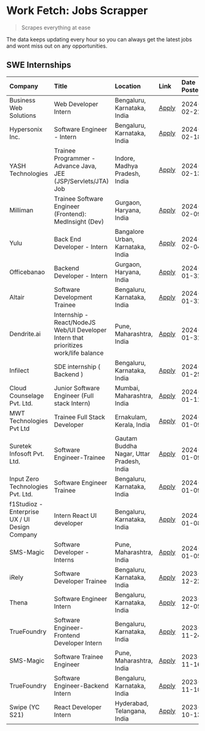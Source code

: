 # Work Fetch: Jobs Scrapper
> Scrapes everything at ease

The data keeps updating every hour so you can always get the latest jobs and wont miss out on any opportunities.

## SWE Internships
<!--START_SECTION:workfetch-->
| Company                                       | Title                                                                                | Location                                  | Link                                                                                                                                                                                                                                                                                              | Date Posted   |
|:----------------------------------------------|:-------------------------------------------------------------------------------------|:------------------------------------------|:--------------------------------------------------------------------------------------------------------------------------------------------------------------------------------------------------------------------------------------------------------------------------------------------------|:--------------|
| Business Web Solutions                        | Web Developer Intern                                                                 | Bengaluru, Karnataka, India               | [Apply](https://in.linkedin.com/jobs/view/web-developer-intern-at-business-web-solutions-3835789494?refId=hJAYf4zxxCNkuet011Hclg%3D%3D&trackingId=GijsAZCndSJ5t7IN1%2F1roQ%3D%3D&position=25&pageNum=0&trk=public_jobs_jserp-result_search-card)                                                  | 2024-02-21    |
| Hypersonix Inc.                               | Software Engineer - Intern                                                           | Bengaluru, Karnataka, India               | [Apply](https://in.linkedin.com/jobs/view/software-engineer-intern-at-hypersonix-inc-3833055982?refId=hJAYf4zxxCNkuet011Hclg%3D%3D&trackingId=vpJcEgOkwMl8OxJyyxsW%2Fg%3D%3D&position=2&pageNum=0&trk=public_jobs_jserp-result_search-card)                                                       | 2024-02-18    |
| YASH Technologies                             | Trainee Programmer - Advance Java, JEE (JSP/Servlets/JTA) Job                        | Indore, Madhya Pradesh, India             | [Apply](https://in.linkedin.com/jobs/view/trainee-programmer-advance-java-jee-jsp-servlets-jta-job-at-yash-technologies-3811759183?refId=hJAYf4zxxCNkuet011Hclg%3D%3D&trackingId=FH8IaAQXg%2BUL%2B6oe%2BNhx2Q%3D%3D&position=13&pageNum=0&trk=public_jobs_jserp-result_search-card)               | 2024-02-13    |
| Milliman                                      | Trainee Software Engineer (Frontend): MedInsight (Dev)                               | Gurgaon, Haryana, India                   | [Apply](https://in.linkedin.com/jobs/view/trainee-software-engineer-frontend-medinsight-dev-at-milliman-3792874280?refId=hJAYf4zxxCNkuet011Hclg%3D%3D&trackingId=2zFRFw1%2FIppGM%2BPwiUOHtA%3D%3D&position=4&pageNum=0&trk=public_jobs_jserp-result_search-card)                                  | 2024-02-09    |
| Yulu                                          | Back End Developer - Intern                                                          | Bangalore Urban, Karnataka, India         | [Apply](https://in.linkedin.com/jobs/view/back-end-developer-intern-at-yulu-3821682220?refId=hJAYf4zxxCNkuet011Hclg%3D%3D&trackingId=C8PVm8b5K6B%2B5MHZkqzxqw%3D%3D&position=8&pageNum=0&trk=public_jobs_jserp-result_search-card)                                                                | 2024-02-04    |
| Officebanao                                   | Backend Developer - Intern                                                           | Gurgaon, Haryana, India                   | [Apply](https://in.linkedin.com/jobs/view/backend-developer-intern-at-officebanao-3814263731?refId=hJAYf4zxxCNkuet011Hclg%3D%3D&trackingId=Kmw3bKmzO7NN9CzgdALi%2FQ%3D%3D&position=16&pageNum=0&trk=public_jobs_jserp-result_search-card)                                                         | 2024-01-31    |
| Altair                                        | Software Development Trainee                                                         | Bengaluru, Karnataka, India               | [Apply](https://in.linkedin.com/jobs/view/software-development-trainee-at-altair-3817606202?refId=hJAYf4zxxCNkuet011Hclg%3D%3D&trackingId=Omzu3VJMKiifUpQz2j9riA%3D%3D&position=22&pageNum=0&trk=public_jobs_jserp-result_search-card)                                                            | 2024-01-31    |
| Dendrite.ai                                   | Internship - React/NodeJS Web/UI Developer Intern that prioritizes work/life balance | Pune, Maharashtra, India                  | [Apply](https://in.linkedin.com/jobs/view/internship-react-nodejs-web-ui-developer-intern-that-prioritizes-work-life-balance-at-dendrite-ai-3818948068?refId=hJAYf4zxxCNkuet011Hclg%3D%3D&trackingId=5boAOPOVSN4vUDsgkrkP7g%3D%3D&position=23&pageNum=0&trk=public_jobs_jserp-result_search-card) | 2024-01-31    |
| Infilect                                      | SDE internship ( Backend )                                                           | Bengaluru, Karnataka, India               | [Apply](https://in.linkedin.com/jobs/view/sde-internship-backend-at-infilect-3815120558?refId=hJAYf4zxxCNkuet011Hclg%3D%3D&trackingId=oMc6u6up%2BxdtaHwecOm5Kg%3D%3D&position=20&pageNum=0&trk=public_jobs_jserp-result_search-card)                                                              | 2024-01-25    |
| Cloud Counselage Pvt. Ltd.                    | Junior Software Engineer (Full stack Intern)                                         | Mumbai, Maharashtra, India                | [Apply](https://in.linkedin.com/jobs/view/junior-software-engineer-full-stack-intern-at-cloud-counselage-pvt-ltd-3803132814?refId=hJAYf4zxxCNkuet011Hclg%3D%3D&trackingId=l6QXjPBrFIpZVk7MeVN00Q%3D%3D&position=15&pageNum=0&trk=public_jobs_jserp-result_search-card)                            | 2024-01-11    |
| MWT Technologies Pvt Ltd                      | Trainee Full Stack Developer                                                         | Ernakulam, Kerala, India                  | [Apply](https://in.linkedin.com/jobs/view/trainee-full-stack-developer-at-mwt-technologies-pvt-ltd-3800921715?refId=hJAYf4zxxCNkuet011Hclg%3D%3D&trackingId=H31S%2BhOs601KwVxlWUnODw%3D%3D&position=3&pageNum=0&trk=public_jobs_jserp-result_search-card)                                         | 2024-01-09    |
| Suretek Infosoft Pvt. Ltd.                    | Software Engineer-Trainee                                                            | Gautam Buddha Nagar, Uttar Pradesh, India | [Apply](https://in.linkedin.com/jobs/view/software-engineer-trainee-at-suretek-infosoft-pvt-ltd-3800934643?refId=hJAYf4zxxCNkuet011Hclg%3D%3D&trackingId=LT1cUSFZDFYjXrLopLgJxQ%3D%3D&position=12&pageNum=0&trk=public_jobs_jserp-result_search-card)                                             | 2024-01-09    |
| Input Zero Technologies Pvt. Ltd.             | Software Engineer Trainee                                                            | Bengaluru, Karnataka, India               | [Apply](https://in.linkedin.com/jobs/view/software-engineer-trainee-at-input-zero-technologies-pvt-ltd-3800927643?refId=hJAYf4zxxCNkuet011Hclg%3D%3D&trackingId=tkhSlzdl0ZyS2F1G4Y%2BULQ%3D%3D&position=19&pageNum=0&trk=public_jobs_jserp-result_search-card)                                    | 2024-01-09    |
| f1Studioz - Enterprise UX / UI Design Company | Intern React UI developer                                                            | Bengaluru, Karnataka, India               | [Apply](https://in.linkedin.com/jobs/view/intern-react-ui-developer-at-f1studioz-enterprise-ux-ui-design-company-3796354738?refId=hJAYf4zxxCNkuet011Hclg%3D%3D&trackingId=WsJQwXNCO9jeVqAOMrSLBQ%3D%3D&position=5&pageNum=0&trk=public_jobs_jserp-result_search-card)                             | 2024-01-08    |
| SMS-Magic                                     | Software Developer -Interns                                                          | Pune, Maharashtra, India                  | [Apply](https://in.linkedin.com/jobs/view/software-developer-interns-at-sms-magic-3799485343?refId=hJAYf4zxxCNkuet011Hclg%3D%3D&trackingId=L%2BkeIsN7f0wrhKLWnlNL6Q%3D%3D&position=24&pageNum=0&trk=public_jobs_jserp-result_search-card)                                                         | 2024-01-05    |
| iRely                                         | Software Developer Trainee                                                           | Bengaluru, Karnataka, India               | [Apply](https://in.linkedin.com/jobs/view/software-developer-trainee-at-irely-3801577534?refId=hJAYf4zxxCNkuet011Hclg%3D%3D&trackingId=GJI%2FK0fiufej7PUI25OIsA%3D%3D&position=7&pageNum=0&trk=public_jobs_jserp-result_search-card)                                                              | 2023-12-22    |
| Thena                                         | Software Engineer Intern                                                             | Bengaluru, Karnataka, India               | [Apply](https://in.linkedin.com/jobs/view/software-engineer-intern-at-thena-3778731751?refId=hJAYf4zxxCNkuet011Hclg%3D%3D&trackingId=9oszCPHP4e8aKdVyu1Wehg%3D%3D&position=10&pageNum=0&trk=public_jobs_jserp-result_search-card)                                                                 | 2023-12-05    |
| TrueFoundry                                   | Software Engineer- Frontend Developer Intern                                         | Bengaluru, Karnataka, India               | [Apply](https://in.linkedin.com/jobs/view/software-engineer-frontend-developer-intern-at-truefoundry-3790095058?refId=hJAYf4zxxCNkuet011Hclg%3D%3D&trackingId=uhXa0wTLZKeHv9qbChOr5w%3D%3D&position=9&pageNum=0&trk=public_jobs_jserp-result_search-card)                                         | 2023-11-24    |
| SMS-Magic                                     | Software Trainee Engineer                                                            | Pune, Maharashtra, India                  | [Apply](https://in.linkedin.com/jobs/view/software-trainee-engineer-at-sms-magic-3761409781?refId=hJAYf4zxxCNkuet011Hclg%3D%3D&trackingId=5%2F%2FNoUecWrHp%2BQcx0oE60g%3D%3D&position=18&pageNum=0&trk=public_jobs_jserp-result_search-card)                                                      | 2023-11-16    |
| TrueFoundry                                   | Software Engineer-Backend Intern                                                     | Bengaluru, Karnataka, India               | [Apply](https://in.linkedin.com/jobs/view/software-engineer-backend-intern-at-truefoundry-3779508170?refId=hJAYf4zxxCNkuet011Hclg%3D%3D&trackingId=yJwJHOQCfRvw75fi75I38w%3D%3D&position=21&pageNum=0&trk=public_jobs_jserp-result_search-card)                                                   | 2023-11-10    |
| Swipe (YC S21)                                | React Developer Intern                                                               | Hyderabad, Telangana, India               | [Apply](https://in.linkedin.com/jobs/view/react-developer-intern-at-swipe-yc-s21-3737600089?refId=hJAYf4zxxCNkuet011Hclg%3D%3D&trackingId=P%2FbyT9mXB0Icg4JYU0fp9Q%3D%3D&position=11&pageNum=0&trk=public_jobs_jserp-result_search-card)                                                          | 2023-10-13    |
<!--END_SECTION:workfetch-->
